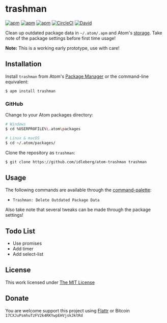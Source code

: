 # trashman

[![apm](https://flat.badgen.net/apm/license/trashman)](https://atom.io/packages/trashman)
[![apm](https://flat.badgen.net/apm/v/trashman)](https://atom.io/packages/trashman)
[![apm](https://flat.badgen.net/apm/dl/trashman)](https://atom.io/packages/trashman)
[![CircleCI](https://flat.badgen.net/circleci/github/idleberg/atom-trashman)](https://circleci.com/gh/idleberg/atom-trashman)
[![David](https://flat.badgen.net/david/dep/idleberg/atom-trashman)](https://david-dm.org/idleberg/atom-trashman)

Clean up outdated package data in `~/.atom/.apm` and Atom's [storage](https://developer.mozilla.org/docs/Web/API/Storage). Take note of the package settings before first time usage!

**Note:** This is a working early prototype, use with care!

## Installation

Install `trashman` from Atom's [Package Manager](http://flight-manual.atom.io/using-atom/sections/atom-packages/) or the command-line equivalent:

`$ apm install trashman`

### GitHub

Change to your Atom packages directory:

```bash
# Windows
$ cd %USERPROFILE%\.atom\packages

# Linux & macOS
$ cd ~/.atom/packages/
```

Clone the repository as `trashman`:

```bash
$ git clone https://github.com/idleberg/atom-trashman trashman
```

## Usage

The following commands are available through the [command-palette](https://atom.io/docs/latest/getting-started-atom-basics#command-palette):

* `Trashman: Delete Outdated Package Data`

Also take note that several tweaks can be made through the package settings!

## Todo List

* Use promises
* Add timer
* Add select-list

## License

This work licensed under [The MIT License](https://opensource.org/licenses/MIT)

## Donate

You are welcome support this project using [Flattr](https://flattr.com/submit/auto?user_id=idleberg&url=https://github.com/idleberg/atom-trashman) or Bitcoin `17CXJuPsmhuTzFV2k4RKYwpEHVjskJktRd`
